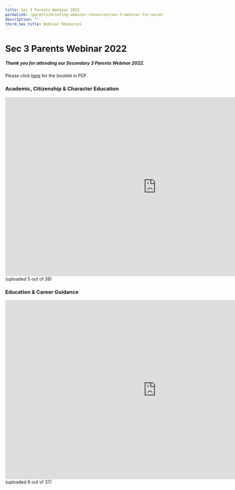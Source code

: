```yaml
---
title: Sec 3 Parents Webinar 2022
permalink: /parents/briefing-webinar-resources/sec-3-webinar-for-parents/
description: ""
third_nav_title: Webinar Resources
---
```


# **Sec 3 Parents Webinar 2022**

##### Thank you for attending our Secondary 3 Parents Webinar 2022.

Please click&nbsp;[here](/files/Sec-3-Parents-Webinar-final.pdf)&nbsp;for the booklet in PDF.

### Academic, Citizenship &amp; Character Education






<iframe src="https://docs.google.com/presentation/d/e/2PACX-1vT-9La7P5B5-MQZb3N1adJM7n3Y1fInWnlKpBHGlZHF8tGOxciJdNEAOjvk2Cf8Jz-jI_tYdLhCH-ua/embed?start=true&amp;loop=true&amp;delayms=10000" frameborder="0" width="960" height="569" allowfullscreen="true"></iframe>
(uploaded 5 out of 38)





  
### Education &amp; Career Guidance

<iframe allowfullscreen="true" height="569" width="960" frameborder="0" src="https://docs.google.com/presentation/d/e/2PACX-1vQ1R7vRfyDED9HyFkgMK_iDqR5XXgpbq9YnBaE_gQTlil6XMz4Cwe8SVWfpH9DIgzkfPYKMixrDXZTr/embed?start=true&amp;loop=true&amp;delayms=10000"></iframe>
(uploaded 6 out of 37)